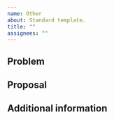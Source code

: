```yaml
---
name: Other
about: Standard template.
title: ""
assignees: ""
---
```


## Problem

## Proposal

## Additional information
